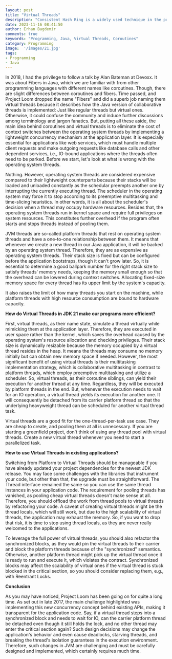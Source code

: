 ```yaml
---
layout: post
title: "Virtual Threads"
description: "Consistent Hash Ring is a widely used technique in the process of distributing and load balancing data or operational workload across multiple system components with high fault tolerance."
date: 2023-11-16 08:41:50
author: Erhan Bagdemir
comments: true
keywords: "Programming, Java, Virtual Threads, Coroutines"
category: Programming
image:  '/images/21.jpg'
tags:
- Programming
- Java
---
```


In 2018, I had the privilege to follow a talk by Alan Bateman at Devoxx. It was about Fibers in Java, which we are familiar with from other programming languages with different names like coroutines. Though, there are slight differences between coroutines and fibers. Time passed, and Project Loom dropped the name "Fibers" and did a superb job naming them virtual threads because it describes how the Java version of collaborative threads is implemented: Just like regular threads but virtual ones. Otherwise, it could confuse the community and induce further discussions among terminology and jargon fanatics. But, putting all these aside, the main idea behind coroutines and virtual threads is to eliminate the cost of context switches between the operating system threads by implementing a lightweight concurrency mechanism at the application layer. It is especially essential for applications like web services, which must handle multiple client requests and make outgoing requests like database calls and other dependent services, i.e., IO-bound applications where the threads often need to be parked. Before we start, let's look at what is wrong with the operating system threads.

Nothing. However, operating system threads are considered expensive compared to their lightweight counterparts because their stacks will be loaded and unloaded constantly as the schedular preempts another one by interrupting the currently executing thread. The scheduler in the operating system may force it to stop according to its preemptive multitasking and time-slicing heuristics. In other words, it is all about the scheduler's decision when a thread may occupy hardware resources. Besides that, the operating system threads run in kernel space and require full privileges on system resources. This constitutes further overhead if the program often starts and stops threads instead of pooling them.

JVM threads are so-called platform threads that rest on operating system threads and have a one-to-one relationship between them. It means that whenever we create a new thread in our Java application, it will be backed by an operating system thread. Therefore, they are as expensive as operating system threads. Their stack size is fixed but can be configured before the application bootstraps, though it can't grow later. So, it is essential to determine a good ballpark number for the right stack size to satisfy threads' memory needs, keeping the memory small enough so that the overhead can be lowered during context switches. Allocating fixed-size memory space for every thread has its upper limit by the system's capacity. 

It also raises the limit of how many threads you start on the machine, while platform threads with high resource consumption are bound to hardware capacity.  

**How do Virtual Threads in JDK 21 make our programs more efficient?**

First, virtual threads, as their name state, simulate a thread virtually while mimicking them at the application layer. Therefore, they are executed in user space rather than the kernel, which saves the overhead caused by the operating system's resource allocation and checking privileges. Their stack size is dynamically resizable because the memory occupied by a virtual thread resides in the heap. It means the threads may consume no memory initially but can obtain new memory space if needed. However, the most significant benefit of using virtual threads is their multitasking implementation strategy, which is collaborative multitasking in contrast to platform threads, which employ preemptive multitasking and utilize a scheduler. So, virtual threads, as their coroutine siblings, can yield their execution for another thread at any time. Regardless, they will be executed by platform threads in the end. But, whenever the execution needs to wait for an IO operation, a virtual thread yields its execution for another one. It will consequently be detached from its carrier platform thread so that the underlying heavyweight thread can be scheduled for another virtual thread task. 

Virtual threads are a good fit for the one-thread-per-task use case. They are cheap to create, and pooling them at all is unnecessary.  If you are starting a greenfield project, don't think of using any thread pool with virtual threads. Create a new virtual thread whenever you need to start a parallelized task. 

**How to use Virtual Threads in existing applications?**

Switching from Platform to Virtual Threads should be manageable if you have already updated your project dependencies for the newest JDK release. You may face some challenges with the libraries that instrument your code, but other than that, the upgrade must be straightforward. The Thread interface remained the same so you can use the same thread instances in your application code. The requirement for pooling threads has vanished, as pooling cheap virtual threads doesn't make sense at all. Therefore, you should offload the work from thread pools to virtual threads by refactoring your code. A caveat of creating virtual threads might be the thread locals, which will still work, but due to the high scalability of virtual threads, the application may exhaust the memory. So, if you want to drop that risk, it is time to stop using thread locals, as they are never really welcomed to the applications. 

To leverage the full power of virtual threads, you should also refactor the synchronized blocks, as they would pin the virtual threads to their carrier and block the platform threads because of the "synchronized" semantics. Otherwise, another platform thread might pick up the virtual thread once it is ready to run and execute it, which violates the contract. Synchronized blocks may affect the scalability of virtual ones if the virtual thread is stuck blocked in the critical section, so you should consider replacing them, e.g., with Reentrant Locks. 

**Conclusion**

As you may have noticed, Project Loom has been going on for quite a long time. As set out in late 2017, the main challenge highlighted was implementing this new concurrency concept behind existing APIs, making it transparent for the application code. Say, if a virtual thread steps into a synchronized block and needs to wait for IO, can the carrier platform thread be detached even though it still holds the lock, and no other thread may enter the critical section again? Such design decisions may change the application's behavior and even cause deadlocks, starving threads, and breaking the thread's isolation guarantees in the execution environment. Therefore, such changes in JVM are challenging and must be carefully designed and implemented, which certainly requires much time.